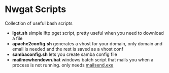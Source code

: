 Nwgat Scripts
=======

Collection of useful bash scripts

* **lget.sh** simple lftp pget script, pretty useful when you need to download a file
* **apache2config.sh** generates a vhost for your domain, only domain and email is needed and the rest is saved as a vhost conf
* **sambaconfig.sh** lets you create samba config file
* **mailmewhendown.bat** windows batch script that mails you when a process is not running. only needs  [mailsend.exe](https://github.com/muquit/mailsend/releases/)
